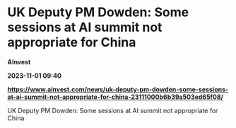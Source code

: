 # UK Deputy PM Dowden: Some sessions at AI summit not appropriate for China
**AInvest**

**2023-11-01 09:40**

**https://www.ainvest.com/news/uk-deputy-pm-dowden-some-sessions-at-ai-summit-not-appropriate-for-china-23111000b6b39a503ed65f08/**

UK Deputy PM Dowden: Some sessions at AI summit not appropriate for China